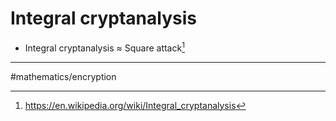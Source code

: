 # Integral cryptanalysis

- Integral cryptanalysis ≈ Square attack[^1]

---

[^1]: https://en.wikipedia.org/wiki/Integral_cryptanalysis

#mathematics/encryption
